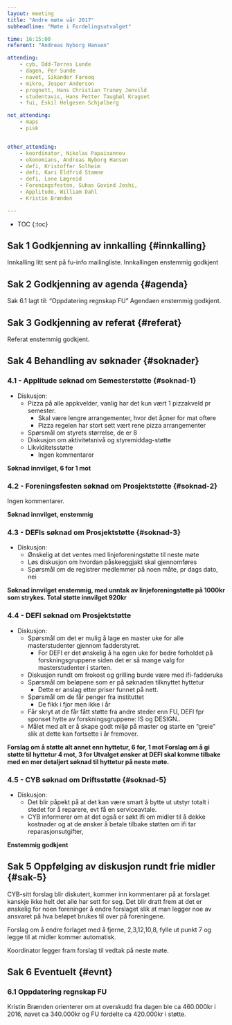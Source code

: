 ```yaml
---
layout: meeting
title: "Andre møte vår 2017"
subheadline: "Møte i Fordelingsutvalget"

time: 16:15:00
referent: "Andreas Nyborg Hansen"

attending:
    - cyb, Odd-Tørres Lunde
    - dagen, Per Sunde
    - navet, Sikander Farooq
    - mikro, Jesper Anderson
    - prognett, Hans Christian Tranøy Jenvild
    - studentavis, Hans Petter Taugbøl Kragset
    - fui, Eskil Helgesen Schjølberg

not_attending:
    - maps
    - pisk


other_attending:
    - koordinator, Nikolas Papaioannou
    - okonomians, Andreas Nyborg Hansen
    - defi, Kristoffer Solheim
    - defi, Kari Eldfrid Stamne
    - defi, Lone Lægreid
    - Foreningsfesten, Suhas Govind Joshi,
    - Applitude, William Dahl
    - Kristin Brænden

---
```


* TOC
{:toc}

## Sak 1 Godkjenning av innkalling {#innkalling}
Innkalling litt sent på fu-info mailingliste.
Innkallingen enstemmig godkjent

## Sak 2 Godkjenning av agenda {#agenda}
Sak 6.1 lagt til: “Oppdatering regnskap FU”
Agendaen enstemmig godkjent.

## Sak 3 Godkjenning av referat {#referat}
Referat enstemmig godkjent.


## Sak 4 Behandling av søknader {#soknader}

### 4.1 - Applitude søknad om Semesterstøtte {#soknad-1}
- Diskusjon:
    - Pizza på alle appkvelder, vanlig har det kun vært 1 pizzakveld pr semester.
        - Skal være lengre arrangementer, hvor det åpner for mat oftere
        - Pizza regelen har stort sett vært rene pizza arrangementer
    - Spørsmål om styrets størrelse, de er 8
    - Diskusjon om aktivitetsnivå og styremiddag-støtte
    - Likviditetsstøtte
        - Ingen kommentarer

**Søknad innvilget, 6 for 1 mot**

### 4.2 - Foreningsfesten søknad om Prosjektstøtte {#soknad-2}
Ingen kommentarer.

**Søknad innvilget, enstemmig**


### 4.3 - DEFIs søknad om Prosjektstøtte {#soknad-3}
- Diskusjon:
    - Ønskelig at det ventes med linjeforeningstøtte til neste møte
    - Løs diskusjon om hvordan påskeeggjakt skal gjennomføres
    - Spørsmål om de registrer medlemmer på noen måte, pr dags dato, nei

**Søknad innvilget enstemmig, med unntak av linjeforeningstøtte på 1000kr som strykes. Total støtte innvilget 920kr**

### 4.4 - DEFI søknad om Prosjektstøtte
- Diskusjon:
    - Spørsmål om det er mulig å lage en master uke for alle masterstudenter gjennom fadderstyret.
        - For DEFI  er det ønskelig å ha egen uke for bedre forholdet på forskningsgruppene siden det er så mange valg for masterstudenter i starten.
    - Diskusjon rundt om frokost og grilling burde være med ifi-fadderuka
    - Spørsmål om beløpene som er på søknaden tilknyttet hyttetur
        - Dette er anslag etter priser funnet på nett.
    - Spørsmål om de får penger fra instituttet
        - De fikk i fjor men ikke i år
    - Får skryt at de får fått støtte fra andre steder enn FU, DEFI fpr sponset hytte av forskningsgruppene: IS og DESIGN..
    - Målet med alt er å skape godt miljø på master og starte en “greie” slik at dette kan fortsette i år fremover.

**Forslag om å støtte alt annet enn hyttetur, 6 for, 1 mot
Forslag om å gi støtte til hyttetur 4 mot, 3 for
Utvalget ønsker at DEFI skal komme tilbake med en mer detaljert søknad til hyttetur på neste møte.**

### 4.5 - CYB søknad om Driftsstøtte {#soknad-5}
- Diskusjon:
    - Det blir påpekt på at det kan være smart å bytte ut utstyr totalt i stedet for å reparere, evt få en serviceavtale.
    - CYB informerer om at det også er søkt ifi om midler til å dekke kostnader og at de ønsker å betale tilbake støtten om ifi tar reparasjonsutgifter,

**Enstemmig godkjent**

## Sak 5 Oppfølging av diskusjon rundt frie midler {#sak-5}

CYB-sitt forslag blir diskutert, kommer inn kommentarer på at forslaget kanskje ikke helt det alle har sett for seg. Det blir dratt frem at det er ønskelig for noen foreninger å endre forslaget slik at man legger noe av ansvaret på hva beløpet brukes til over på foreningene.

Forslag om å endre forlaget med å fjerne, 2,3,12,10,8, fylle ut punkt 7 og legge til at midler kommer automatisk.

Koordinator legger fram forslag til vedtak på neste møte.

## Sak 6 Eventuelt {#evnt}
### 6.1    Oppdatering regnskap FU
Kristin Brænden orienterer om at overskudd fra dagen ble ca 460.000kr i 2016, navet ca 340.000kr og FU fordelte ca 420.000kr i støtte.
